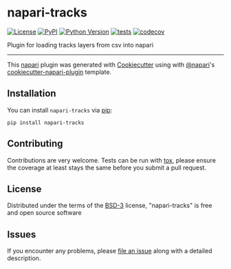 # napari-tracks

[![License](https://img.shields.io/pypi/l/napari-tracks.svg?color=green)](https://github.com/napari/napari-tracks/raw/master/LICENSE)
[![PyPI](https://img.shields.io/pypi/v/napari-tracks.svg?color=green)](https://pypi.org/project/napari-tracks)
[![Python Version](https://img.shields.io/pypi/pyversions/napari-tracks.svg?color=green)](https://python.org)
[![tests](https://github.com/DragaDoncila/napari-tracks/workflows/tests/badge.svg)](https://github.com/DragaDoncila/napari-tracks/actions)
[![codecov](https://codecov.io/gh/DragaDoncila/napari-tracks/branch/master/graph/badge.svg)](https://codecov.io/gh/DragaDoncila/napari-tracks)

Plugin for loading tracks layers from csv into napari

----------------------------------

This [napari] plugin was generated with [Cookiecutter] using with [@napari]'s [cookiecutter-napari-plugin] template.

<!--
Don't miss the full getting started guide to set up your new package:
https://github.com/napari/cookiecutter-napari-plugin#getting-started

and review the napari docs for plugin developers:
https://napari.org/docs/plugins/index.html
-->

## Installation

You can install `napari-tracks` via [pip]:

    pip install napari-tracks

## Contributing

Contributions are very welcome. Tests can be run with [tox], please ensure
the coverage at least stays the same before you submit a pull request.

## License

Distributed under the terms of the [BSD-3] license,
"napari-tracks" is free and open source software

## Issues

If you encounter any problems, please [file an issue] along with a detailed description.

[napari]: https://github.com/napari/napari
[Cookiecutter]: https://github.com/audreyr/cookiecutter
[@napari]: https://github.com/napari
[MIT]: http://opensource.org/licenses/MIT
[BSD-3]: http://opensource.org/licenses/BSD-3-Clause
[GNU GPL v3.0]: http://www.gnu.org/licenses/gpl-3.0.txt
[GNU LGPL v3.0]: http://www.gnu.org/licenses/lgpl-3.0.txt
[Apache Software License 2.0]: http://www.apache.org/licenses/LICENSE-2.0
[Mozilla Public License 2.0]: https://www.mozilla.org/media/MPL/2.0/index.txt
[cookiecutter-napari-plugin]: https://github.com/napari/cookiecutter-napari-plugin
[file an issue]: https://github.com/DragaDoncila/napari-tracks/issues
[napari]: https://github.com/napari/napari
[tox]: https://tox.readthedocs.io/en/latest/
[pip]: https://pypi.org/project/pip/
[PyPI]: https://pypi.org/